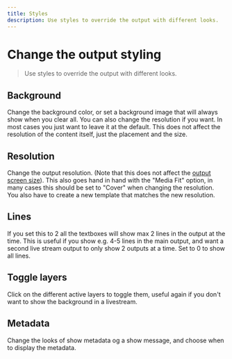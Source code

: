 ```yaml
---
title: Styles
description: Use styles to override the output with different looks.
---
```


# Change the output styling

> Use styles to override the output with different looks.

## Background

Change the background color, or set a background image that will always show when you clear all.
You can also change the resolution if you want. In most cases you just want to leave it at the default. This does not affect the resolution of the content itself, just the placement and the size.

## Resolution

Change the output resolution. (Note that this does not affect the [output screen size](./output#settings)).
This also goes hand in hand with the "Media Fit" option, in many cases this should be set to "Cover" when changing the resolution. You also have to create a new template that matches the new resolution.

## Lines

If you set this to 2 all the textboxes will show max 2 lines in the output at the time. This is useful if you show e.g. 4-5 lines in the main output, and want a second live stream output to only show 2 outputs at a time. Set to 0 to show all lines.

## Toggle layers

Click on the different active layers to toggle them, useful again if you don't want to show the background in a livestream.

## Metadata

Change the looks of show metadata og a show message, and choose when to display the metadata.
